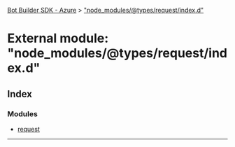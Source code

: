 [Bot Builder SDK - Azure](../README.md) > ["node_modules/@types/request/index.d"](../modules/_node_modules__types_request_index_d_.md)



# External module: "node_modules/@types/request/index.d"

## Index

### Modules

* [request](_node_modules__types_request_index_d_.request.md)



---
